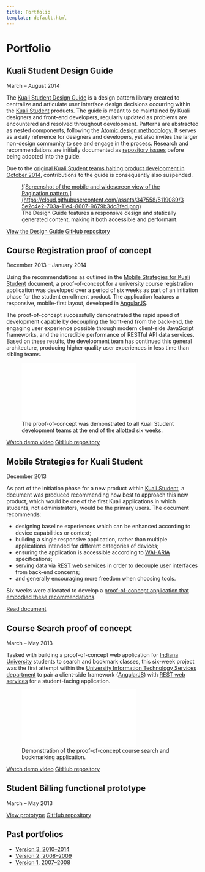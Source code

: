 ```yaml
---
title: Portfolio
template: default.html
---
```


# Portfolio

## Kuali Student Design Guide

<time datetime="2014-03">March</time> &ndash; <time datetime="2014-08">August 2014</time>

The [Kuali Student Design Guide](http://ksux.github.io/ks-design-guide/) is a design pattern library created to centralize and articulate user interface design decisions occurring within the [Kuali Student](http://www.kuali.org/ks) products. The guide is meant to be maintained by Kuali designers and front-end developers, regularly updated as problems are encountered and resolved throughout development. Patterns are abstracted as nested components, following the [Atomic design methodology](http://bradfrost.com/blog/post/atomic-web-design/). It serves as a daily reference for designers and developers, yet also invites the larger non-design community to see and engage in the process. Research and recommendations are initially documented as [repository issues](https://github.com/ksux/ks-design-guide/issues) before being adopted into the guide.

Due to the [original Kuali Student teams halting product development in October 2014](https://blog.kuali.org/kuali-2-0-information-document/), contributions to the guide is consequently also suspended.

<figure class="Figure">
  <a class="Figure-imgLink" href="https://cloud.githubusercontent.com/assets/347558/5119089/35e2c4e2-703a-11e4-8607-9679b3dc3fed.png">
![Screenshot of the mobile and widescreen view of the Pagination pattern.](https://cloud.githubusercontent.com/assets/347558/5119089/35e2c4e2-703a-11e4-8607-9679b3dc3fed.png)
  </a>
  <figcaption class="Figure-caption">The Design Guide features a responsive design and statically generated content, making it both accessible and performant.</figcaption>
</figure>

<a class="Button" href="http://ksux.github.io/ks-design-guide/">View the Design Guide</a>
<a class="Button" href="https://github.com/ksux/ks-design-guide">GitHub repository</a>

## Course Registration proof of concept

<time datetime="2013-12">December 2013</time> &ndash; <time datetime="2014-01">January 2014</time>

Using the recommendations as outlined in the [Mobile Strategies for Kuali Student](/mobile-strategies-for-kuali-student) document, a proof-of-concept for a university course registration application was developed over a period of six weeks as part of an initiation phase for the student enrollment product. The application features a responsive, mobile-first layout, developed in [AngularJS](https://angularjs.org/).

The proof-of-concept successfully demonstrated the rapid speed of development capable by decoupling the front-end from the back-end, the engaging user experience possible through modern client-side JavaScript frameworks, and the incredible performance of RESTful API data services. Based on these results, the development team has continued this general architecture, producing higher quality user experiences in less time than sibling teams.

<figure class="Figure">
  <div class="Embed">
    <iframe src="//player.vimeo.com/video/112133422?title=0&amp;byline=0&amp;portrait=0" frameborder="0" webkitallowfullscreen mozallowfullscreen allowfullscreen></iframe>
  </div>
  <figcaption class="Figure-caption">The proof-of-concept was demonstrated to all Kuali Student development teams at the end of the allotted six weeks.</figcaption>
</figure>

<a class="Button" href="https://vimeo.com/112133422">Watch demo video</a>
<a class="Button" href="https://github.com/ksux/kscr-poc">GitHub repository</a>

## Mobile Strategies for Kuali Student

<time datetime="2013-12">December 2013</time>

As part of the initiation phase for a new product within [Kuali Student](http://www.kuali.org/ks), a document was produced recommending how best to approach this new product, which would be one of the first Kuali applications in which students, not administrators, would be the primary users. The document recommends:

* designing baseline experiences which can be enhanced according to device capabilities or context;
* building a single responsive application, rather than multiple applications intended for different categories of devices;
* ensuring the application is accessible according to [WAI-ARIA](http://en.wikipedia.org/wiki/WAI-ARIA) specifications;
* serving data via [REST web services](http://en.wikipedia.org/wiki/Representational_state_transfer) in order to decouple user interfaces from back-end concerns;
* and generally encouraging more freedom when choosing tools.

Six weeks were allocated to develop a [proof-of-concept application that embodied these recommendations](#course-registration-proof-of-concept).

<a class="Button" href="/mobile-strategies-for-kuali-student">Read document</a>

## Course Search proof of concept

<time datetime="2013-03">March</time> &ndash; <time datetime="2013-05">May 2013</time>

Tasked with building a proof-of-concept web application for [Indiana University](http://www.iu.edu/) students to search and bookmark classes, this six-week project was the first attempt within the [University Information Technology Services department](http://uits.iu.edu/) to pair a client-side framework ([AngularJS](https://angularjs.org/)) with [REST web services](http://en.wikipedia.org/wiki/Representational_state_transfer) for a student-facing application.

<figure class="Figure">
  <div class="Embed">
    <iframe src="//player.vimeo.com/video/111944142?title=0&amp;byline=0&amp;portrait=0" frameborder="0" webkitallowfullscreen mozallowfullscreen allowfullscreen></iframe>
  </div>
  <figcaption class="Figure-caption">Demonstration of the proof-of-concept course search and bookmarking application.</figcaption>
</figure>

<a class="Button" href="https://vimeo.com/111944142">Watch demo video</a>
<a class="Button" href="https://github.com/pxa/course-search">GitHub repository</a>

## Student Billing functional prototype

<time datetime="2013-03">March</time> &ndash; <time datetime="2013-05">May 2013</time>

<a class="Button" href="http://pxa.github.io/billing">View prototype</a>
<a class="Button" href="https://github.com/pxa/billing">GitHub repository</a>

## Past portfolios

- [Version 3, 2010&ndash;2014](http://v3.bash.am)
- [Version 2, 2008&ndash;2009](http://v2.bash.am)
- [Version 1, 2007&ndash;2008](http://v1.bash.am)
